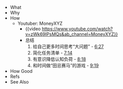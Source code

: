 - What
- Why
- How
	- Youtuber: MoneyXYZ
		- {{video https://www.youtube.com/watch?v=zWk69IPsMQs&ab_channel=MoneyXYZ}}
		- 总结
		  1. 给自己更多时间思考“大问题” - [6:27](https://www.youtube.com/watch?v=zWk69IPsMQs&t=387s)
		  2. 简化任务清单 - [7:14](https://www.youtube.com/watch?v=zWk69IPsMQs&t=434s)
		  3. 有意识降低认知负荷 - [8:18](https://www.youtube.com/watch?v=zWk69IPsMQs&t=498s)
		  4. 和时间做“田忌赛马”的游戏 - [9:19](https://www.youtube.com/watch?v=zWk69IPsMQs&t=559s)
- How Good
- Refs
- See Also